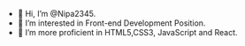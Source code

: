 - 👋 Hi, I’m @Nipa2345.
- 👀 I’m interested in Front-end Development Position.
- 🌱 I’m more proficient in HTML5,CSS3, JavaScript and React.

<!---  Click below and check my all Projects.

1). Covid_Tracker:
Hosted on this link : https://nipa2345.github.io/Covid-Tracker/
See the Sorce code on this link: https://github.com/Nipa2345/Covid-Tracker.git

2). Form:
Hosted on this link : https://nipa2345.github.io/Form/
See the Sorce code on this link: https://github.com/Nipa2345/Form.git

3). Netflix_Series:
Hosted on this link : https://nipa2345.github.io/Netflix-App/
See the Sorce code on this link: https://github.com/Nipa2345/Netflix-App.git

4). Kiosk-Application: 
See the Sorce code on this link: https://github.com/Nipa2345/Kiosk-Application.git

---->
